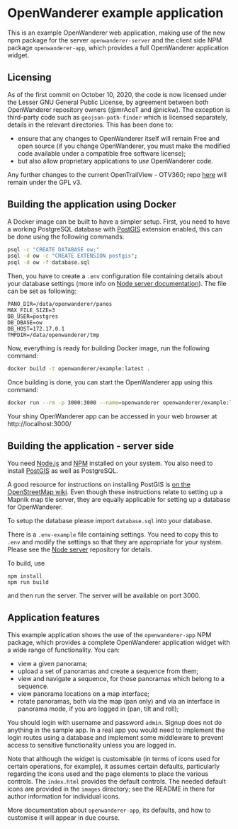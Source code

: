 OpenWanderer example application
================================

This is an example OpenWanderer web application, making use of the new npm package for the server `openwanderer-server` and the client side NPM package `openwanderer-app`, which provides a full OpenWanderer application widget.

Licensing
---------

As of the first commit on October 10, 2020, the code is now licensed under the Lesser GNU General Public License, by agreement between both OpenWanderer repository owners (@mrAceT and @nickw). The exception is third-party code such as `geojson-path-finder` which is licensed separately, details in the relevant directories. This has been done to:

- ensure that any changes to OpenWanderer itself will remain Free and open source (if you change OpenWanderer, you must make the modified code available under a compatible free software license);
- but also allow proprietary applications to *use* OpenWanderer code.

Any further changes to the current OpenTrailView - OTV360; repo [here](https://gitlab.com/nickw1/opentrailview) will remain under the GPL v3.


Building the application using Docker
-------------------------------------

A Docker image can be built to have a simpler setup. First, you need to have a working PostgreSQL database with [PostGIS](https://postgis.net) extension enabled, this can be done using the following commands:

```bash
psql -c "CREATE DATABASE ow;"
psql -d ow -c "CREATE EXTENSION postgis";
psql -d ow -f database.sql
```

Then, you have to create a `.env` configuration file containing details about your database settings (more info on [Node server documentation](https://github.com/openwanderer/node-server)). The file can be set as following:

```
PANO_DIR=/data/openwanderer/panos
MAX_FILE_SIZE=3
DB_USER=postgres
DB_DBASE=ow
DB_HOST=172.17.0.1
TMPDIR=/data/openwanderer/tmp
```

Now, everything is ready for building Docker image, run the following command:

```bash
docker build -t openwanderer/example:latest .
```

Once building is done, you can start the OpenWanderer app using this command:

```bash
docker run --rm -p 3000:3000 --name=openwanderer openwanderer/example:latest npm run start
```

Your shiny OpenWanderer app can be accessed in your web browser at http://localhost:3000/


Building the application - server side
--------------------------------------

You need [Node.js](https://nodejs.org) and [NPM](https://npmjs.com) installed on your system. You also need to install [PostGIS](https://postgis.net) as well as PostgreSQL.

A good resource for instructions on installing PostGIS is [on the OpenStreetMap wiki](https://wiki.openstreetmap.org/wiki/PostGIS/Installation). Even though these instructions relate to setting up a Mapnik map tile server, they are equally applicable for setting up a database for OpenWanderer.

To setup the database please import `database.sql` into your database.

There is a `.env-example` file containing settings. You need to copy this to `.env` and modify the settings so that they are appropriate for your system. Please see the [Node server](https://github.com/openwanderer/node-server) repository for details.

To build, use
```
npm install
npm run build
```

and then run the server. The server will be available on port 3000.

Application features
--------------------

This example application shows the use of the `openwanderer-app` NPM package, which provides a complete OpenWanderer application widget with a wide range of functionality. You can:

- view a given panorama;
- upload a set of panoramas and create a sequence from them;
- view and navigate a sequence, for those panoramas which belong to a sequence.
- view panorama locations on a map interface;
- rotate panoramas, both via the map (pan only) and via an interface in panorama mode, if you are logged in (pan, tilt and roll);

You should login with username and password `admin`. Signup does not do anything in the sample app. In a real app you would need to implement the login routes using a database and implement some middleware to prevent access to sensitive functionality unless you are logged in.

Note that although the widget is customisable (in terms of icons used for certain operations, for example), it assumes certain defaults, particularly regarding the icons used and the page elements to place the various controls. The `index.html` provides the default controls. The needed default icons are provided in the `images` directory; see the README in there for author information for individual icons.

More documentation about `openwanderer-app`, its defaults, and how to customise it will appear in due course.
